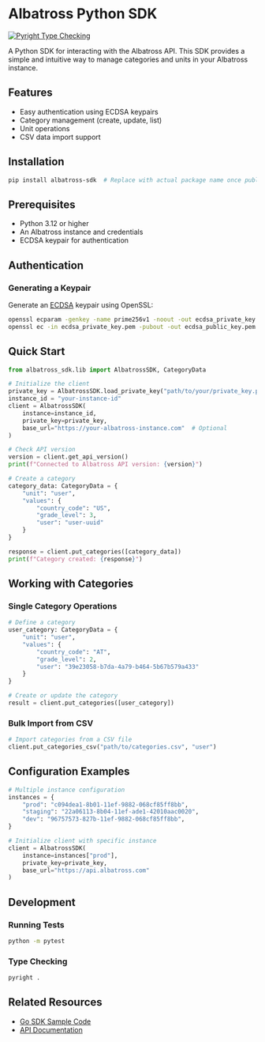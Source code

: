 # Albatross Python SDK

[![Pyright Type Checking](https://github.com/albatross-core/py-sdk/actions/workflows/ci.yml/badge.svg)](https://github.com/albatross-core/py-sdk/actions/workflows/ci.yml)

A Python SDK for interacting with the Albatross API. This SDK provides a simple and intuitive way to manage categories and units in your Albatross instance.

## Features

- Easy authentication using ECDSA keypairs
- Category management (create, update, list)
- Unit operations
- CSV data import support

## Installation

```bash
pip install albatross-sdk  # Replace with actual package name once published
```

## Prerequisites

- Python 3.12 or higher
- An Albatross instance and credentials
- ECDSA keypair for authentication

## Authentication

### Generating a Keypair

Generate an [ECDSA](https://en.wikipedia.org/wiki/Elliptic_Curve_Digital_Signature_Algorithm) keypair using OpenSSL:

```bash
openssl ecparam -genkey -name prime256v1 -noout -out ecdsa_private_key.pem
openssl ec -in ecdsa_private_key.pem -pubout -out ecdsa_public_key.pem
```

## Quick Start

```python
from albatross_sdk.lib import AlbatrossSDK, CategoryData

# Initialize the client
private_key = AlbatrossSDK.load_private_key("path/to/your/private_key.pem")
instance_id = "your-instance-id"
client = AlbatrossSDK(
    instance=instance_id,
    private_key=private_key,
    base_url="https://your-albatross-instance.com"  # Optional
)

# Check API version
version = client.get_api_version()
print(f"Connected to Albatross API version: {version}")

# Create a category
category_data: CategoryData = {
    "unit": "user",
    "values": {
        "country_code": "US",
        "grade_level": 3,
        "user": "user-uuid"
    }
}

response = client.put_categories([category_data])
print(f"Category created: {response}")
```

## Working with Categories

### Single Category Operations

```python
# Define a category
user_category: CategoryData = {
    "unit": "user",
    "values": {
        "country_code": "AT",
        "grade_level": 2,
        "user": "39e23058-b7da-4a79-b464-5b67b579a433"
    }
}

# Create or update the category
result = client.put_categories([user_category])
```

### Bulk Import from CSV

```python
# Import categories from a CSV file
client.put_categories_csv("path/to/categories.csv", "user")
```

## Configuration Examples

```python
# Multiple instance configuration
instances = {
    "prod": "c094dea1-8b01-11ef-9882-068cf85ff8bb",
    "staging": "22a06113-8b04-11ef-ade1-42010aac0020",
    "dev": "96757573-827b-11ef-9882-068cf85ff8bb",
}

# Initialize client with specific instance
client = AlbatrossSDK(
    instance=instances["prod"],
    private_key=private_key,
    base_url="https://api.albatross.com"
)
```

## Development

### Running Tests

```bash
python -m pytest
```

### Type Checking

```bash
pyright .
```

## Related Resources

- [Go SDK Sample Code](https://gist.github.com/johnb8005/878da37315920b8538a25f651ba0db0f)
- [API Documentation](https://albatross-core.github.io/publicApiSpec/#/)

